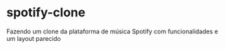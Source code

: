 # spotify-clone

Fazendo um clone da plataforma de música Spotify com funcionalidades e um layout parecido
